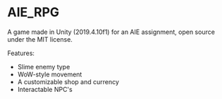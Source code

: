 # AIE_RPG
A game made in Unity (2019.4.10f1) for an AIE assignment, open source under the MIT license.

Features:
- Slime enemy type
- WoW-style movement
- A customizable shop and currency
- Interactable NPC's
